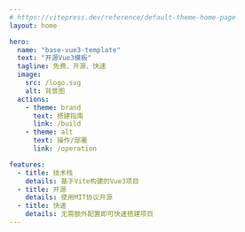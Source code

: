 ```yaml
---
# https://vitepress.dev/reference/default-theme-home-page
layout: home

hero:
  name: "base-vue3-template"
  text: "开源Vue3模板"
  tagline: 免费、开源、快速
  image:
    src: /logo.svg
    alt: 背景图
  actions:
    - theme: brand
      text: 搭建指南
      link: /build
    - theme: alt
      text: 操作/部署
      link: /operation

features:
  - title: 技术栈
    details: 基于Vite构建的Vue3项目
  - title: 开源
    details: 使用MIT协议开源
  - title: 快速
    details: 无需额外配置即可快速搭建项目
---
```


